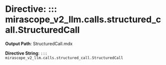 # Directive: ::: mirascope_v2_llm.calls.structured_call.StructuredCall

**Output Path**: StructuredCall.mdx

**Directive String**: `::: mirascope_v2_llm.calls.structured_call.StructuredCall`

